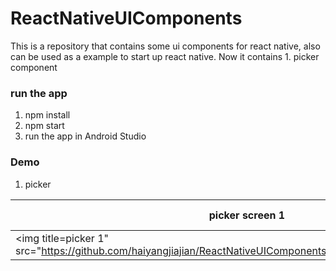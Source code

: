 # ReactNativeUIComponents
This is a repository that contains some ui components for react native, also can be used as a example to start up react native. Now it contains 1. picker component 

### run the app

1. npm install
2. npm start
3. run the app in Android Studio

### Demo

1. picker

picker screen 1 | picker screen2
------- | ---- 
<img title=picker 1" src="https://github.com/haiyangjiajian/ReactNativeUIComponents/blob/master/img/picker1.png"> | <img title="picker 2" src="https://github.com/haiyangjiajian/ReactNativeUIComponents/blob/master/img/picker2.png">